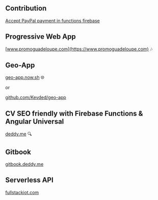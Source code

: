 ## Contribution

[Accept PayPal payment in functions firebase](https://github.com/firebase/functions-samples/tree/master/paypal)


## Progressive Web App
[www.promoguadeloupe.com](https://www.promoguadeloupe.com) :notes:

## Geo-App
[geo-app.now.sh](https://geo-app.now.sh) :globe_with_meridians:

or 

[github.com/Kevded/geo-app](https://github.com/Kevded/geo-app)

## CV SEO friendly with Firebase Functions & Angular Universal
[deddy.me](https://deddy.me) :mag:

## Gitbook
[gitbook.deddy.me](https://gitbook.deddy.me)

## Serverless API
[fullstackiot.com](http://fullstackiot.com)